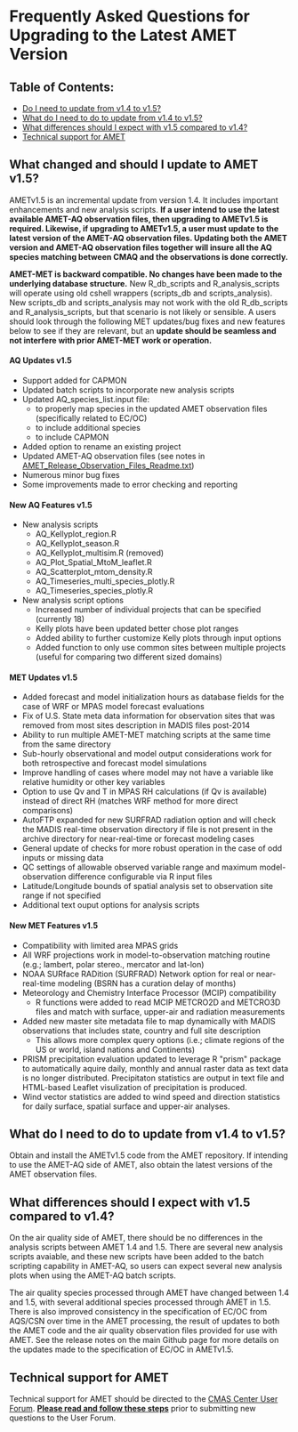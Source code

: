 # Frequently Asked Questions for Upgrading to the Latest AMET Version

## Table of Contents:
* [Do I need to update from v1.4 to v1.5?](#why_update_v14_v15)
* [What do I need to do to update from v1.4 to v1.5?](#update_v14_v15)
* [What differences should I expect with v1.5 compared to v1.4?](#diff_v14_v15)
* [Technical support for AMET](#tech_support)

<a id=why_update_v14_v15></a>
## What changed and should I update to AMET v1.5?
AMETv1.5 is an incremental update from version 1.4. It includes important enhancements and new analysis scripts. **If a user intend to use the latest available AMET-AQ observation files, then upgrading to AMETv1.5 is required. Likewise, if upgrading to AMETv1.5, a user must update to the latest version of the AMET-AQ observation files. Updating both the AMET version and AMET-AQ observation files together will insure all the AQ species matching between CMAQ and the observations is done correctly.**

**AMET-MET is backward compatible. No changes have been made to the underlying database structure.** New R_db_scripts and R_analysis_scripts will operate using old cshell wrappers (scripts_db and scripts_analysis). New scripts_db and scripts_analysis may not work with the old R_db_scripts and R_analysis_scripts, but that scenario is not likely or sensible. A users should look through the following MET updates/bug fixes and new features below to see if they are relevant, but an **update should be seamless and not interfere with prior AMET-MET work or operation.**

#### AQ Updates v1.5

-	Support added for CAPMON 
-	Updated batch scripts to incorporate new analysis scripts
-	Updated AQ_species_list.input file:
       - to properly map species in the updated AMET observation files (specifically related to EC/OC)
       - to include additional species
       - to include CAPMON
-	Added option to rename an existing project
-	Updated AMET-AQ observation files (see notes in [AMET_Release_Observation_Files_Readme.txt](https://github.com/USEPA/AMET/files/8655699/AMET_Release_Observation_Files_Readme.txt))
-	Numerous minor bug fixes
-	Some improvements made to error checking and reporting

#### New AQ Features v1.5

-	New analysis scripts
       - AQ_Kellyplot_region.R
       - AQ_Kellyplot_season.R
       - AQ_Kellyplot_multisim.R (removed)
       - AQ_Plot_Spatial_MtoM_leaflet.R
       - AQ_Scatterplot_mtom_density.R
       - AQ_Timeseries_multi_species_plotly.R
       - AQ_Timeseries_species_plotly.R
-	New analysis script options
       - Increased number of individual projects that can be specified (currently 18)
       - Kelly plots have been updated better chose plot ranges
       - Added ability to further customize Kelly plots through input options
       - Added function to only use common sites between multiple projects (useful for comparing two different sized domains)

#### MET Updates v1.5

-	Added forecast and model initialization hours as database fields for the case of WRF or MPAS model forecast evaluations
-	Fix of U.S. State meta data information for observation sites that was removed from most sites description in MADIS files post-2014
-	Ability to run multiple AMET-MET matching scripts at the same time from the same directory
-	Sub-hourly observational and model output considerations work for both retrospective and forecast model simulations
-	Improve handling of cases where model may not have a variable like relative humidity or other key variables
-	Option to use Qv and T in MPAS RH calculations (if Qv is available) instead of direct RH (matches WRF method for more direct comparisons)
-	AutoFTP expanded for new SURFRAD radiation option and will check the MADIS real-time observation directory if file is not present in the archive directory for near-real-time or forecast modeling cases
-	General update of checks for more robust operation in the case of odd inputs or missing data
-	QC settings of allowable observed variable range and maximum model-observation difference configurable via R input files
-	Latitude/Longitude bounds of spatial analysis set to observation site range if not specified
-	Additional text ouput options for analysis scripts

#### New MET Features v1.5

-	Compatibility with limited area MPAS grids
-	All WRF projections work in model-to-observation matching routine (e.g.; lambert, polar stereo., mercator and lat-lon)
-	NOAA SURface RADition (SURFRAD) Network option for real or near-real-time modeling (BSRN has a curation delay of months)
-	Meteorology and Chemistry Interface Processor (MCIP) compatibility
       - R functions were added to read MCIP METCRO2D and METCRO3D files and match with surface, upper-air and radiation measurements
-	Added new master site metadata file to map dynamically with MADIS observations that includes state, country and full site description
       - This allows more complex query options (i.e.; climate regions of the US or world, island nations and Continents)       
-	PRISM precipitation evaluation updated to leverage R "prism" package to automatically aquire daily, monthly and annual raster data as text data is no longer distributed. Precipitaton statistics are output in text file and HTML-based Leaflet visulization of precipitation is produced.
-	Wind vector statistics are added to wind speed and direction statistics for daily surface, spatial surface and upper-air analyses. 
 


<a id=update_v14_v15></a>
## What do I need to do to update from v1.4 to v1.5?
Obtain and install the AMETv1.5 code from the AMET repository. If intending to use the AMET-AQ side of AMET, also obtain the latest versions of the AMET observation files.

<a id=diff_v14_v15></a>
## What differences should I expect with v1.5 compared to v1.4?
On the air quality side of AMET, there should be no differences in the analysis scripts between AMET 1.4 and 1.5. There are several new analysis scripts avaiable, and these new scripts have been added to the batch scripting capability in AMET-AQ, so users can expect several new analysis plots when using the AMET-AQ batch scripts.  

The air quality species processed through AMET have changed between 1.4 and 1.5, with several additional species processed through AMET in 1.5. There is also improved consistency in the specification of EC/OC from AQS/CSN over time in the AMET processing, the result of updates to both the AMET code and the air quality observation files provided for use with AMET. See the release notes on the main Github page for more details on the updates made to the specification of EC/OC in AMETv1.5.

<a id=tech_support></a>
## Technical support for AMET
Technical support for AMET should be directed to the [CMAS Center User Forum](https://forum.cmascenter.org/). 
 [**Please read and follow these steps**](https://forum.cmascenter.org/t/please-read-before-posting/1321) prior to submitting new questions to the User Forum.
